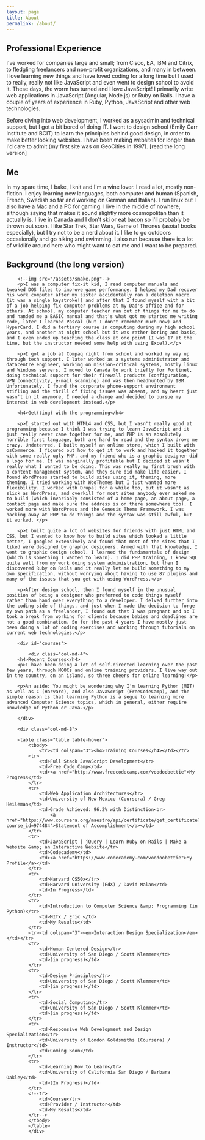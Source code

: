 ```yaml
---
layout: page
title: About
permalink: /about/
---
```


<div class="col-md-8">
<h2>Professional Experience</h2>

<p>I've worked for companies large and small; from Cisco, EA, IBM and Citrix, to fledgling freelancers and non-profit organizations, and many in between. I love learning new things and have loved coding for a long time but I used to really, really not like JavaScript and even went to design school to avoid it. These days, the worm has turned and I love JavaScript! I primarily write web applications in JavaScript (Angular, Node.js) or Ruby on Rails. I have a couple of years of experience in Ruby, Python, JavaScript and other web technologies.</p>

<p>Before diving into web development, I worked as a sysadmin and technical support, but I got a bit bored of doing IT. I went to design school (Emily Carr Institute and BCIT) to learn the principles behind good design, in order to make better looking websites. I have been making websites for longer than I'd care to admit (my first site was on GeoCities in 1997). [read the long version] </p>

</div>

<div class="col-md-8">

<h2>Me</h2>

<p>In my spare time, I bake, I knit and I'm a wine lover. I read a lot, mostly non-fiction. I enjoy learning new languages, both computer and human (Spanish, French, Swedish so far and working on German and Italian). I run linux but I also have a Mac and a PC for gaming. I live in the middle of nowhere, although saying that makes it sound slightly more cosmopolitan than it actually is. I live in Canada and I don't ski or eat bacon so I'll probably be thrown out soon. I like Star Trek, Star Wars, Game of Thrones (asoiaf books especially), but I try not to be a nerd about it. I like to go outdoors occasionally and go hiking and swimming. I also run because there is a lot of wildlife around here who might want to eat me and I want to be prepared.</p>
 
 </div>

<div class="col-md-8">
 <h2>Background (the long version)</h2>

        <!--img src="/assets/snake.png"-->
        <p>I was a computer fix-it kid, I read computer manuals and tweaked DOS files to improve game performance. I helped my Dad recover his work computer after my sister accidentally ran a deletion macro (it was a single keystroke!) and after that I found myself with a bit of a job helping fix computer problems at my Dad's office and for others. At school, my computer teacher ran out of things for me to do and handed me a BASIC manual and that's what got me started me writing code, later I learned Pascal (but I don't remember much now) and HyperCard. I did a tertiary course in computing during my high school years, and another at night school but it was rather boring and basic, and I even ended up teaching the class at one point (I was 17 at the time, but the instructor needed some help with using Excel).</p>

        <p>I got a job at Compaq right from school and worked my way up through tech support. I later worked as a systems administrator and datacentre engineer, working on mission-critical systems, mostly linux and Windows servers. I moved to Canada to work briefly for Fortinet, doing technical support for their firewall products (configuration, VPN connectivity, e-mail scanning) and was then headhunted by IBM. Unfortunately, I found the corporate phone-support environment stifling and the thrill of fixing issues was absent, and my heart just wasn't in it anymore. I needed a change and decided to pursue my interest in web development instead.</p>

        <h4>Get(ting) with the programming</h4>

        <p>I started out with HTML4 and CSS, but I wasn't really good at programming because I think I was trying to learn JavaScript and it just really never came together for me, and PHP is an absolutely horrible first language, both are hard to read and the syntax drove me crazy. Undeterred, I built myself an online store, which I built with osCommerce. I figured out how to get it to work and hacked it together with some really ugly PHP, and my friend who is a graphic designer did a logo for me. It was marginally profitable but I decided it wasn't really what I wanted to be doing. This was really my first brush with a content management system, and they sure did make life easier. I found WordPress started to build sites using it, theming, more theming. I tried working with WooThemes but I just wanted more flexibility. I worked with Drupal for a while too, but it wasn't as slick as WordPress, and overkill for most sites anybody ever asked me to build (which invariably consisted of a home page, an about page, a contact page and make sure the address is on there somewhere too). I worked more with WordPress and the Genesis Theme Framework. I was hacking away at PHP to do things and the syntax was still awful, but it worked. </p>

        <p>I built quite a lot of websites for friends with just HTML and CSS, but I wanted to know how to build sites which looked a little better, I googled extensively and found that most of the sites that I liked were designed by graphic designers. Armed with that knowledge, I went to graphic design school. I learned the fundamentals of design (which is something I wanted to learn). I did PHP training, I knew SQL quite well from my work doing system administration, but then I discovered Ruby on Rails and it really let me build something to my own specification, without worrying about having to use 87 plugins and many of the issues that you get with using WordPress.</p>

        <p>After design school, then I found myself in the unusual position of being a designer who preferred to code things myself rather than hand over everything to a developer. I delved further into the coding side of things, and just when I made the decision to forge my own path as a freelancer, I found out that I was pregnant and so I took a break from working for clients because babies and deadlines are not a good combination. So for the past 4 years I have mostly just been doing a lot of coding exercises and working through tutorials on current web technologies.</p>

        <div id="courses">

        	<div class="col-md-4">
        <h4>Recent Courses</h4>
        <p>I have been doing a lot of self-directed learning over the past few years, through MOOCs and online training providers. I live way out in the country, on an island, so three cheers for online learning!</p>

        <p>An aside: You might be wondering why I'm learning Python (MIT) as well as C (Harvard), and also JavaScript (FreeCodeCamp), and the simple reason is that learning Python is a segue to learning more advanced Computer Science topics, which in general, either require knowledge of Python or Java.</p>
        	
        </div>

        <div class="col-md-8">

        <table class="table table-hover">
        	<tbody>
        		<tr><td colspan="3"><h4>Training Courses</h4></td></tr>
        	<tr>
        		<td>Full Stack JavaScript Development</tr>
        	    <td>Free Code Camp</td>
        	    <td><a href="http://www.freecodecamp.com/voodoobettie">My Progress</td>
        	</tr>
        	<tr>
        		<td>Web Application Architectures</tr>
        	    <td>University of New Mexico (Coursera) / Greg Heileman</td>
        	    <td>Grade Achieved: 96.2% with Distinction<br>
        	    	<a href="https://www.coursera.org/maestro/api/certificate/get_certificate?course_id=974484">Statement of Accomplishment</a></td>
        	</tr>
        	<tr>
        		<td>JavaScript | jQuery | Learn Ruby on Rails | Make a Website &amp; an Interactive Website</tr>
        	    <td>Codecademy</td>
        	    <td><a href="https://www.codecademy.com/voodoobettie">My Profile</a></td>
        	</tr>
        	<tr>
        		<td>Harvard CS50x</tr>
        	    <td>Harvard University (EdX) / David Malan</td>
        	    <td>In Progress</td>
        	</tr>
        	<tr>
        		<td>Introduction to Computer Science &amp; Programming (in Python)</tr>
        	    <td>MITx / Eric </td>
        	    <td>My Results</td>
        	</tr>
        	<tr><td colspan="3"><em>Interaction Design Specialization</em></td></tr>
        	<tr>
        		<td>Human-Centered Design</tr>
        	    <td>University of San Diego / Scott Klemmer</td>
        	    <td>(in progress)</td>
        	</tr>
        	<tr>
        		<td>Design Principles</tr>
        	    <td>University of San Diego / Scott Klemmer</td>
        	    <td>(in progress)</td>
        	</tr>
        	<tr>
        		<td>Social Computing</tr>
        	    <td>University of San Diego / Scott Klemmer</td>
        	    <td>(in progress)</td>
        	</tr>
        	<tr>
        		<td>Responsive Web Development and Design Specialization</tr>
        	    <td>University of London Goldsmiths (Coursera) / Instructor</td>
        	    <td>Coming Soon</td>
        	</tr>
        	<tr>
        		<td>Learning How to Learn</tr>
        	    <td>University of California San Diego / Barbara Oakley</td>
        	    <td>(In Progress)</td>
        	</tr>
        	<!--tr>
        		<td>Course</tr>
        	    <td>Provider / Instructor</td>
        	    <td>My Results</td>
        	</tr-->
        	</tbody>
        	</table>
			</div>

      
</div>